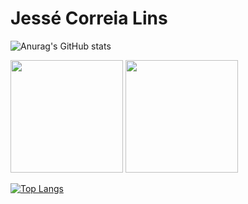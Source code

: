 # Jessé Correia Lins

![Anurag's GitHub stats](https://github-readme-stats.vercel.app/api?username=linspw&count_private=true)

<div>
  <img height="180cm" src="https://github-readme-stats.vercel.app/api?username=linspw&count_private=true">
  <img height="180em" src="https://github-readme-stats.vercel.app/api/top-langs/?username=linspw&langs_count=4&theme=radical"/>
</div>

[![Top Langs](https://github-readme-stats.vercel.app/api/top-langs/?username=linspw&count_private=true)](https://github.com/anuraghazra/github-readme-stats)
